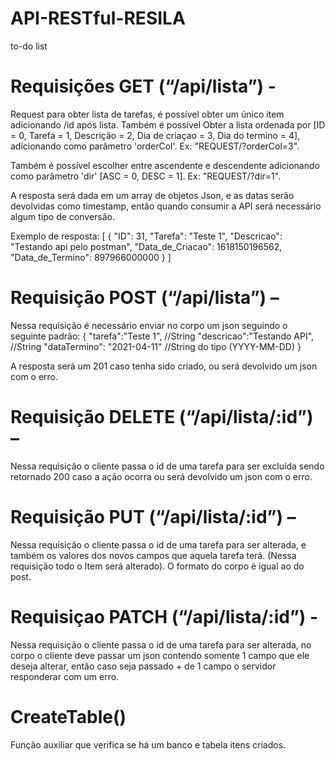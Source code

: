 # API-RESTful-RESILA
 to-do list

# Requisições GET (“/api/lista”) - 

Request para obter lista de tarefas, é possível obter um único item adicionando /id após lista. Também é possível Obter a lista ordenada por [ID = 0, Tarefa = 1, Descrição = 2, Dia de criaçao = 3, Dia do termino = 4], adicionando como parâmetro 'orderCol'.
 Ex: "REQUEST/?orderCol=3". 
 
Também é possível escolher entre ascendente e descendente adicionando como parâmetro 'dir' [ASC = 0, DESC = 1].
 Ex: "REQUEST/?dir=1".
 
A resposta será dada em um array de objetos Json, e as datas serão devolvidas como timestamp, então quando consumir a API será necessário algum tipo de conversão.

Exemplo de resposta:
[
    {
        "ID": 31,
        "Tarefa": "Teste 1",
        "Descricao": "Testando api pelo postman",
        "Data_de_Criacao": 1618150196562,
        "Data_de_Termino": 897966000000
    }
]



# Requisição POST (“/api/lista”) – 

Nessa requisição é necessário enviar no corpo um json seguindo o seguinte padrão: 
{
    "tarefa":"Teste 1", //String
    "descricao":"Testando API", //String
    "dataTermino": "2021-04-11" //String do tipo (YYYY-MM-DD)
}

A resposta será um 201 caso tenha sido criado, ou será devolvido um json com o erro.




# Requisição DELETE (“/api/lista/:id”) – 
Nessa requisição o cliente passa o id de uma tarefa para ser excluída sendo retornado 200 caso a ação ocorra ou será devolvido um json com o erro.



# Requisição PUT (“/api/lista/:id”)  – 
Nessa requisição o cliente passa o id de uma tarefa para ser alterada, e também os valores dos novos campos que aquela tarefa terá. (Nessa requisição todo o Item será alterado). O formato do corpo é igual ao do post.



# Requisiçao PATCH (“/api/lista/:id”)  - 
Nessa requisição o cliente passa o id de uma tarefa para ser alterada, no corpo o cliente deve passar um json contendo somente 1 campo que ele deseja alterar, então caso seja passado + de 1 campo o servidor responderar com um erro. 



# CreateTable()

Função auxiliar que verifica se há um banco e tabela itens criados.

